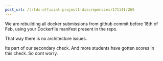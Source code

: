 ```yaml
---
post_url: /t/tds-official-project1-discrepencies/171141/269
---
```

We are rebuilding all docker submissions from github commit before 18th of Feb, using your Dockerfile manifest present in the repo.

That way there is no architecture issues.

Its part of our secondary check. And more students have gotten scores in this check. So dont worry.